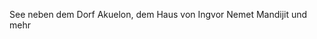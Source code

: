 See neben dem Dorf Akuelon, dem Haus von Ingvor Nemet Mandijit und mehr 
<!-- TODO Benenne Umgebung, inkludiere Karte, Verlinke relevante Orte -->